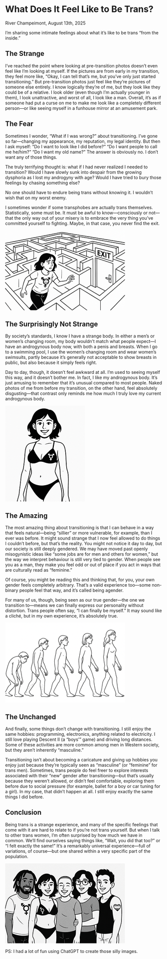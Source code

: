 # What Does It Feel Like to Be Trans?

River Champeimont, August 13th, 2025

I’m sharing some intimate feelings about what it’s like to be trans
“from the inside.”

## The Strange

I’ve reached the point where looking at pre-transition photos doesn’t
even feel like I’m looking at myself. If the pictures are from early in
my transition, they feel more like, “Okay, I can tell that’s me, but
you’ve only just started transitioning.” But pre-transition photos just
feel like they’re pictures of someone else entirely. I know logically
they’re of me, but they look like they could be of a relative. I look
older (even though I’m actually younger in them), I look unattractive,
and worst of all, I look like a man. Overall, it’s as if someone had put
a curse on me to make me look like a completely different person—or like
seeing myself in a funhouse mirror at an amusement park.

## The Fear

Sometimes I wonder, “What if I was wrong?” about transitioning. I’ve
gone so far—changing my appearance, my reputation, my legal identity.
But then I ask myself: “Do I want to look like I did before?” “Do I want
people to call me he/him?” “Do I want my old name?” The answer is
obviously no. I don’t want any of those things.

The truly terrifying thought is: what if I had never realized I needed
to transition? Would I have slowly sunk into despair from the growing
dysphoria as I lost my androgyny with age? Would I have tried to bury
those feelings by chasing something else?

No one should have to endure being trans without knowing it. I wouldn’t
wish that on my worst enemy.

I sometimes wonder if some transphobes are actually trans themselves.
Statistically, some must be. It must be awful to know—consciously or
not—that the only way out of your misery is to embrace the very thing
you’ve committed yourself to fighting. Maybe, in that case, you never
find the exit.

![An (AI-generated) drawing in black and white of a trans woman trying to find the exit in a maze.](what_does_it_feel_like/maze.png)

## The Surprisingly Not Strange

By society’s standards, I know I have a strange body. In either a men’s
or women’s changing room, my body wouldn’t match what people expect—I
have an androgynous body now, with both a penis and breasts. When I go
to a swimming pool, I use the women’s changing room and wear women’s
swimsuits, partly because it’s generally not acceptable to show breasts
in public, but also because it simply feels right.

Day to day, though, it doesn’t feel awkward at all. I’m used to seeing
myself this way, and it doesn’t bother me. In fact, I like my
androgynous body. It’s just amusing to remember that it’s unusual
compared to most people. Naked photos of me from before my transition,
on the other hand, feel absolutely disgusting—that contrast only reminds
me how much I truly love my current androgynous body.

![An (AI-generated) drawing in black and white of a trans woman in bikini, similing.](what_does_it_feel_like/bikini.png)

## The Amazing

The most amazing thing about transitioning is that I can behave in a way
that feels natural—being “sillier” or more vulnerable, for example, than
I ever was before. It might sound strange that I now feel allowed to do
things I couldn’t before, but that’s the reality. You might not notice
it day to day, but our society is still deeply gendered. We may have
moved past openly misogynistic ideas like “some jobs are for men and
others for women,” but the way we interpret behaviour is still very tied
to gender. When people see you as a man, they make you feel odd or out
of place if you act in ways that are culturally read as “feminine.”

Of course, you might be reading this and thinking that, for you, your
own gender feels completely arbitrary. That’s a valid experience
too—some non-binary people feel that way, and it’s called being agender.

For many of us, though, being seen as our true gender—the one we
transition to—means we can finally express our personality without
distortion. Trans people often say, “I can finally be myself.” It may
sound like a cliché, but in my own experience, it’s absolutely true.

![An (AI-generated) drawing in black and white of the famous picture &quot;The Evolution of Man&quot; but instead of changing from ape to man, it's from man to woman.](what_does_it_feel_like/evolution.png)

## The Unchanged

And finally, some things don’t change with transitioning. I still enjoy
the same hobbies: programming, electronics, anything related to
electricity. I still love playing Descent II (a “boys’” game) and
driving long distances. Some of these activities are more common among
men in Western society, but they aren’t inherently “masculine.”

Transitioning isn’t about becoming a caricature and giving up hobbies
you enjoy just because they’re typically seen as “masculine” (or
“feminine” for trans men). Sometimes, trans people do feel freer to
explore interests associated with their “new” gender after
transitioning—but that’s usually because they weren’t allowed, or didn’t
feel comfortable, exploring them before due to social pressure (for
example, ballet for a boy or car tuning for a girl). In my case, that
didn’t happen at all. I still enjoy exactly the same things I did
before.

## Conclusion

Being trans is a strange experience, and many of the specific feelings
that come with it are hard to relate to if you’re not trans yourself.
But when I talk to other trans women, I’m often surprised by how much we
have in common. We’ll find ourselves saying things like, “Wait, you did
that too?” or “I felt exactly the same!” It’s a remarkably universal
experience—full of variations, of course—but one shared within a very
specific part of the population.

![An (AI-generated) drawing with the same trans woman as in previous drawings, but surrounded by a group of other trans people of various genders, all smiling together.](what_does_it_feel_like/community.png)

PS: I had a lot of fun using ChatGPT to create those silly images.
